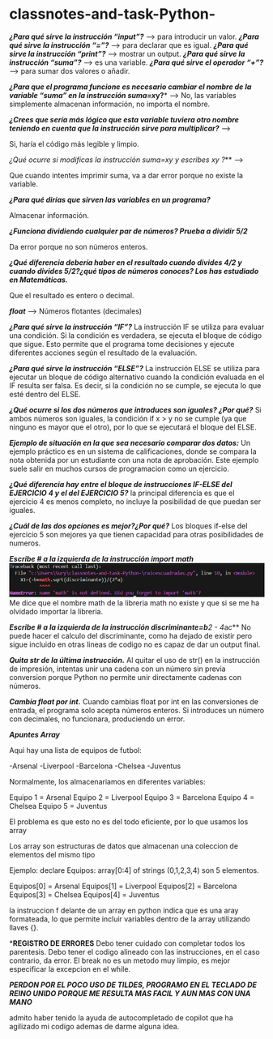 # classnotes-and-task-Python-

***¿Para qué sirve la instrucción “input”?*** --> para introducir un valor.
***¿Para qué sirve la instrucción “=”?*** --> para declarar que es igual.
***¿Para qué sirve la instrucción “print”?*** --> mostrar un output.
***¿Para qué sirve la instrucción “suma”?*** --> es una variable.
***¿Para qué sirve el operador “+”?*** --> para sumar dos valores o añadir.


***¿Para que el programa funcione es necesario cambiar el nombre de la variable “suma” en la instrucción suma=x*y?*** -->
No, las variables simplemente almacenan información, no importa el nombre.



***¿Crees que sería más lógico que esta variable tuviera otro nombre teniendo en cuenta que la instrucción sirve para multiplicar?*** -->

Si, haría el código más legible y limpio.

***¿Qué ocurre si modificas la instrucción suma=x*y y escribes x*y ?*** -->

Que cuando intentes imprimir suma, va a dar error porque no existe la variable.

***¿Para qué dirías que sirven las variables en un programa?***

Almacenar información.

***¿Funciona dividiendo cualquier par de números? Prueba a dividir 5/2***

Da error porque no son números enteros.

***¿Qué diferencia debería haber en el resultado cuando divides 4/2 y cuando divides
5/2?¿qué tipos de números conoces? Los has estudiado en Matemáticas.***

Que el resultado es entero o decimal.

***float*** --> Números flotantes (decimales)

***¿Para qué sirve la instrucción “IF”?***
La instrucción IF se utiliza para evaluar una condición. Si la condición es verdadera, se ejecuta el bloque de código que sigue. Esto permite que el programa tome decisiones y ejecute diferentes acciones según el resultado de la evaluación.

***¿Para qué sirve la instrucción “ELSE”?***
La instrucción ELSE se utiliza para ejecutar un bloque de código alternativo cuando la condición evaluada en el IF resulta ser falsa. Es decir, si la condición no se cumple, se ejecuta lo que esté dentro del ELSE.

***¿Qué ocurre si los dos números que introduces son iguales? ¿Por qué?***
Si ambos números son iguales, la condición if x > y no se cumple (ya que ninguno es mayor que el otro), por lo que se ejecutará el bloque del ELSE.

***Ejemplo de situación en la que sea necesario comparar dos datos:***
Un ejemplo práctico es en un sistema de calificaciones, donde se compara la nota obtenida por un estudiante con una nota de aprobación. Este ejemplo suele salir en muchos cursos de programacion como un ejercicio. 

***¿Qué diferencia hay entre el bloque de instrucciones IF-ELSE del EJERCICIO 4 y el del EJERCICIO 5?***
la principal diferencia es que el ejercicio 4 es menos completo, no incluye la posibilidad de que puedan ser iguales.

***¿Cuál de las dos opciones es mejor?¿Por qué?***
Los bloques if-else del ejercicio 5 son mejores ya que tienen capacidad para otras posibilidades de numeros.

***Escribe # a la izquierda de la instrucción import math***
![alt text](image.png)
Me dice que el nombre math de la libreria math no existe y que si se me ha olvidado importar la libreria.

***Escribe # a la izquierda de la instrucción discriminante=b**2 - 4*a*c***
No puede hacer el calculo del discriminante, como ha dejado de existir pero sigue incluido en otras lineas de codigo no es capaz de dar un output final.

***Quita str de la última instrucción.***
Al quitar el uso de str() en la instrucción de impresión, intentas unir una cadena con un número sin previa conversion porque Python no permite unir directamente cadenas con números.


***Cambia float por int.***
Cuando cambias float por int en las conversiones de entrada, el programa solo acepta números enteros. Si introduces un número con decimales, no funcionara, produciendo un error.

***Apuntes Array***

Aqui hay una lista de equipos de futbol:

-Arsenal
-Liverpool 
-Barcelona 
-Chelsea
-Juventus

Normalmente, los almacenariamos en diferentes variables:

Equipo 1 = Arsenal
Equipo 2 = Liverpool
Equipo 3 = Barcelona
Equipo 4 = Chelsea
Equipo 5 = Juventus

El problema es que esto no es del todo eficiente, por lo que usamos los array

Los array son estructuras de datos que almacenan una coleccion de elementos del mismo tipo 

Ejemplo:
    declare Equipos: array[0:4] of strings (0,1,2,3,4) son 5 elementos.

Equipos[0] = Arsenal
Equipos[1] = Liverpool
Equipos[2] = Barcelona 
Equipos[3] = Chelsea
Equipos[4] = Juventus


la instruccion f delante de un array en python indica que es una aray formateada, lo que permite incluir variables dentro de la array utilizando llaves {}. 

***REGISTRO DE ERRORES**
Debo tener cuidado con completar todos los parentesis.
Debo tener el codigo alineado con las instrucciones, en el caso contrario, da error.
El break no es un metodo muy limpio, es mejor especificar la excepcion en el while.



***PERDON POR EL POCO USO DE TILDES, PROGRAMO EN EL TECLADO DE REINO UNIDO PORQUE ME RESULTA MAS FACIL Y AUN MAS CON UNA MANO***

admito haber tenido la ayuda de autocompletado de copilot que ha agilizado mi codigo ademas de darme alguna idea.

